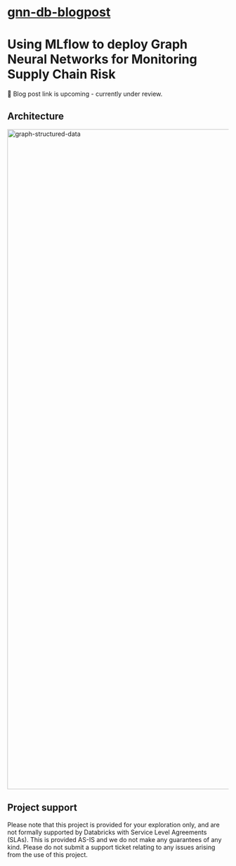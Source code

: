 # [gnn-db-blogpost](https://github.com/grandintegrator/gnn-db-blogpost)

# Using MLflow to deploy Graph Neural Networks for Monitoring Supply Chain Risk

:link: Blog post link is upcoming - currently under review.


## Architecture

<img src="https://github.com/grandintegrator/gnn-db-blogpost/blob/main/media/architecture_including_ml-2.png.png?raw=True" width=1500px alt="graph-structured-data">

## Project support
Please note that this project is provided for your exploration only, and are not formally supported by Databricks with Service Level Agreements (SLAs). This is provided AS-IS and we do not make any guarantees of any kind. Please do not submit a support ticket relating to any issues arising from the use of this project.

